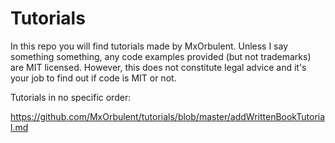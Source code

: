# Tutorials

In this repo you will find tutorials made by MxOrbulent.
Unless I say something something, any code examples provided (but not trademarks) are MIT licensed.
However, this does not constitute legal advice and it's your job to find out if code is MIT or not. 

Tutorials in no specific order:

https://github.com/MxOrbulent/tutorials/blob/master/addWrittenBookTutorial.md
